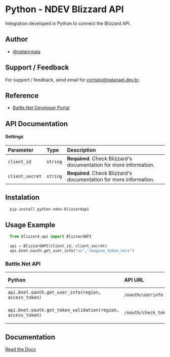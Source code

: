 # Python - NDEV Blizzard API

Integration developed in Python to connect the Blizzard API.


## Author

- [@natanrmaia](https://github.com/natanrmaia)


## Support / Feedback

For support / feedback, send email for contato@natanael.dev.br.


## Reference

 - [Battle.Net Developer Portal](https://develop.battle.net/documentation)


## API Documentation

#### Settings

| Parameter   | Type       | Description                           |
| :---------- | :--------- | :---------------------------------- |
| `client_id` | `string` | **Required**. Check Blizzard's documentation for more information. |
| `client_secret` | `string` | **Required**. Check Blizzard's documentation for more information. |

## Instalation
```python
  pip install python-ndev-blizzardapi
```

## Usage Example
```python
  from blizzard_api import BlizzardAPI
  
  api = BlizzardAPI(client_id, client_secret)
  api.bnet.oauth.get_user_info("us","imagine_token_here")
```

### Battle.Net API

| Python      | API URL    | API Name                                    |
| :---------- | :--------- | :------------------------------------------ |
| `api.bnet.oauth.get_user_info(region, access_token)`      | `/oauth/userinfo` | User Info (param) |
| `api.bnet.oauth.get_token_validation(region, access_token)`      | `/oauth/check_token` | Token Validation (GET) |


## Documentation

[Read the Docs](https://python-blizzardapi.natanael.dev.br/)